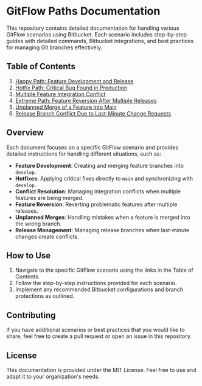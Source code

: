 
# GitFlow Paths Documentation

This repository contains detailed documentation for handling various GitFlow scenarios using Bitbucket. Each scenario includes step-by-step guides with detailed commands, Bitbucket integrations, and best practices for managing Git branches effectively.

## Table of Contents
1. [Happy Path: Feature Development and Release](./GitFlow_Happy_Path_Bitbucket.md)
2. [Hotfix Path: Critical Bug Found in Production](./GitFlow_Hotfix_Path_Bitbucket.md)
3. [Multiple Feature Integration Conflict](./GitFlow_Multiple_Feature_Conflict_Bitbucket.md)
4. [Extreme Path: Feature Reversion After Multiple Releases](./GitFlow_Extreme_Feature_Reversion_Bitbucket.md)
5. [Unplanned Merge of a Feature into Main](./GitFlow_Unplanned_Merge_Feature_Bitbucket.md)
6. [Release Branch Conflict Due to Last-Minute Change Requests](./GitFlow_Release_Branch_Conflict_Bitbucket.md)

## Overview
Each document focuses on a specific GitFlow scenario and provides detailed instructions for handling different situations, such as:

- **Feature Development**: Creating and merging feature branches into `develop`.
- **Hotfixes**: Applying critical fixes directly to `main` and synchronizing with `develop`.
- **Conflict Resolution**: Managing integration conflicts when multiple features are being merged.
- **Feature Reversion**: Reverting problematic features after multiple releases.
- **Unplanned Merges**: Handling mistakes when a feature is merged into the wrong branch.
- **Release Management**: Managing release branches when last-minute changes create conflicts.

## How to Use
1. Navigate to the specific GitFlow scenario using the links in the Table of Contents.
2. Follow the step-by-step instructions provided for each scenario.
3. Implement any recommended Bitbucket configurations and branch protections as outlined.

## Contributing
If you have additional scenarios or best practices that you would like to share, feel free to create a pull request or open an issue in this repository.

## License
This documentation is provided under the MIT License. Feel free to use and adapt it to your organization's needs.
